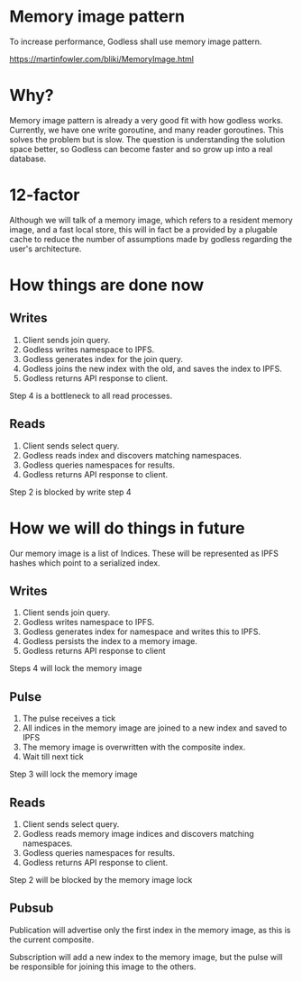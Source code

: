 # Memory image pattern

To increase performance, Godless shall use memory image pattern.

https://martinfowler.com/bliki/MemoryImage.html

# Why?

Memory image pattern is already a very good fit with how godless works.  Currently, we have one write goroutine, and many reader goroutines.  This solves the problem but is slow.  The question is understanding the solution space better, so Godless can become faster and so grow up into a real database.

# 12-factor

Although we will talk of a memory image, which refers to a resident memory image, and a fast local store, this will in fact be a provided by a plugable cache to reduce the number of assumptions made by godless regarding the user's architecture.

# How things are done now

## Writes

1. Client sends join query.
2. Godless writes namespace to IPFS.
3. Godless generates index for the join query.
4. Godless joins the new index with the old, and saves the index to IPFS.
5. Godless returns API response to client.

Step 4 is a bottleneck to all read processes.

## Reads

1. Client sends select query.
2. Godless reads index and discovers matching namespaces.
3. Godless queries namespaces for results.
4. Godless returns API response to client.

Step 2 is blocked by write step 4

# How we will do things in future

Our memory image is a list of Indices.  These will be represented as IPFS hashes which point to a serialized index.

## Writes

1. Client sends join query.
2. Godless writes namespace to IPFS.
3. Godless generates index for namespace and writes this to IPFS.
4. Godless persists the index to a memory image.
5. Godless returns API response to client

Steps 4 will lock the memory image

## Pulse

1. The pulse receives a tick
2. All indices in the memory image are joined to a new index and saved to IPFS
3. The memory image is overwritten with the composite index.
4. Wait till next tick

Step 3 will lock the memory image

## Reads

1. Client sends select query.
2. Godless reads memory image indices and discovers matching namespaces.
3. Godless queries namespaces for results.
4. Godless returns API response to client.

Step 2 will be blocked by the memory image lock

## Pubsub

Publication will advertise only the first index in the memory image, as this is the current composite.

Subscription will add a new index to the memory image, but the pulse will be responsible for joining this image to the others.
